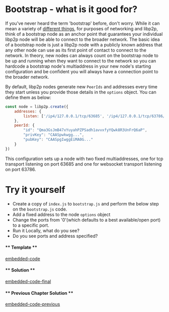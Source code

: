 Bootstrap - what is it good for?
================================

If you've never heard the term 'bootstrap' before, don't worry.  While it can mean a variety of [different things](https://techterms.com/definition/bootstrap#:~:text=Terms%20%3A%20Bootstrap%20Definition-,Bootstrap,automatically%20loads%20and%20executes%20commands.), for purposes of networking and libp2p, think of a bootstrap node as an anchor point that guarantees your individual libp2p node will be able to connect to the broader network.  The basic idea of a bootstrap node is just a libp2p node with a publicly known address that any other node can use as its first point of contact to connect to the network.  In theory, new nodes can always count on the bootstrap node to be up and running when they want to connect to the network so you can hardcode a bootstrap node's multiaddress in your new node's starting configuration and be confident you will always have a connection point to the broader network.  

By default, libp2p nodes generate new `PeerIds` and addresses every time they start unless you provide those details in the `options` object.  You can define them as below:
```javascript
const node = libp2p.create({
    addresses: {
        listen: ['/ip4/127.0.0.1/tcp/63685', '/ip4/127.0.0.1/tcp/63786/ws']
    },
    peerId: {
        "id": "Qma3GsJmB47xYuyahPZPSadh1avvxfyYQwk8R3UnFrQ6aP",
        "privKey": "CAASpwkwgg...",
        "pubKey": "CAASpgIwggEiMA0G..."
    }   
})
```

This configuration sets up a node with two fixed multiaddresses, one for tcp transport listening on port 63685 and one for websocket transport listening on port 63786.

Try it yourself
===============
 
* Create a copy of `index.js` to `bootstrap.js` and perform the below step on the `bootstrap.js` code.
* Add a fixed address to the node `options` object
* Change the ports from '0'(which defaults to a best available/open port) to a specific port.
* Run it Locally, what do you see?
* Do you see ports and address specified? 

<!-- tabs:start -->

#### ** Template **

[embedded-code](../assets/2/2.2-template-code.js ':include :type=code embed-template')

#### ** Solution **

[embedded-code-final](../assets/2/2.2-finished-code.js ':include :type=code embed-final')

#### ** Previous Chapter Solution **

[embedded-code-previous](../assets/2/2.1-finished-code.js ':include :type=code embed-previous')

<!-- tabs:end -->
